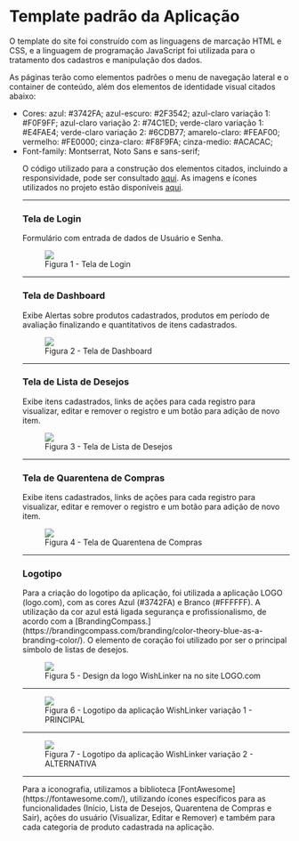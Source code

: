 # Template padrão da Aplicação

O template do site foi construído com as linguagens de marcação HTML e CSS, e a linguagem de programação JavaScript foi utilizada para o tratamento dos cadastros e manipulação dos dados.

As páginas terão como elementos padrões o menu de navegação lateral e o container de conteúdo, além dos elementos de identidade visual citados abaixo:

<ul>
<li>Cores:
  azul: #3742FA;
  azul-escuro: #2F3542;
  azul-claro variação 1: #F0F9FF;
  azul-claro variação 2: #74C1ED;
  verde-claro variação 1: #E4FAE4;
  verde-claro variação 2: #6CDB77;
  amarelo-claro: #FEAF00;
  vermelho: #FE0000;
  cinza-claro: #F8F9FA;
  cinza-medio: #ACACAC;
</li>
<li>Font-family:
  Montserrat, Noto Sans e sans-serif;
</li>

O código utilizado para a construção dos elementos citados, incluindo a responsividade, pode ser consultado <a href="https://github.com/ICEI-PUC-Minas-PMV-ADS/pmv-ads-2023-2-e1-proj-web-t8-pmv-ads-2023-2-e1-projwishlinker/tree/main/codigo-fonte">aqui</a>. As imagens e ícones utilizados no projeto estão disponíveis <a href="https://github.com/ICEI-PUC-Minas-PMV-ADS/pmv-ads-2023-2-e1-proj-web-t8-pmv-ads-2023-2-e1-projwishlinker/tree/main/documentos/img">aqui</a>.

<hr>

<h3><b>Tela de Login</b></h3>
<p>Formulário com entrada de dados de Usuário e Senha.</p>
<figure> 
  <img src="https://github.com/ICEI-PUC-Minas-PMV-ADS/pmv-ads-2023-2-e1-proj-web-t8-pmv-ads-2023-2-e1-projwishlinker/assets/3586967/54c5dcfd-9aac-4cc2-aba7-73422742b615">
  <figcaption> Figura 1 - Tela de Login
</figure> 

<hr>

<h3><b>Tela de Dashboard</b></h3>
<p>Exibe Alertas sobre produtos cadastrados, produtos em período de avaliação finalizando e quantitativos de itens cadastrados.</p>
<figure> 
  <img src="https://github.com/ICEI-PUC-Minas-PMV-ADS/pmv-ads-2023-2-e1-proj-web-t8-pmv-ads-2023-2-e1-projwishlinker/assets/3586967/8c7ad403-d685-4569-b4c1-c9e0c730e034">
  <figcaption> Figura 2 - Tela de Dashboard
</figure> 

<hr>

<h3><b>Tela de Lista de Desejos</b></h3>
<p>Exibe itens cadastrados, links de ações para cada registro para visualizar, editar e remover o registro e um botão para adição de novo item.</p>
<figure> 
  <img src="https://github.com/ICEI-PUC-Minas-PMV-ADS/pmv-ads-2023-2-e1-proj-web-t8-pmv-ads-2023-2-e1-projwishlinker/assets/3586967/434fcec3-8cd3-462f-a04d-608fd4caa8b2">
  <figcaption>Figura 3 - Tela de Lista de Desejos
</figure> 

<hr>

<h3><b>Tela de Quarentena de Compras</b></h3>
<p>Exibe itens cadastrados, links de ações para cada registro para visualizar, editar e remover o registro e um botão para adição de novo item.</p>
<figure> 
  <img src="https://github.com/ICEI-PUC-Minas-PMV-ADS/pmv-ads-2023-2-e1-proj-web-t8-pmv-ads-2023-2-e1-projwishlinker/assets/3586967/ecd43ab1-dc91-453e-9fc8-b953f85a0e4a">
  <figcaption>Figura 4 - Tela de Quarentena de Compras
</figure> 

<hr>
  
<h3><b>Logotipo</b></h3>
<p>Para a criação do logotipo da aplicação, foi utilizada a aplicação LOGO (logo.com), com as cores Azul (#3742FA) e Branco (#FFFFFF). A utilização da cor azul está ligada segurança e profissionalismo, de acordo com a [BrandingCompass.](https://brandingcompass.com/branding/color-theory-blue-as-a-branding-color/). O elemento de coração foi utilizado por ser o principal símbolo de listas de desejos.</p>

<figure> 
  <img src="https://github.com/ICEI-PUC-Minas-PMV-ADS/pmv-ads-2023-2-e1-proj-web-t8-pmv-ads-2023-2-e1-projwishlinker/assets/3586967/82ea29be-431f-4762-8d67-dec24c285a71">
    <figcaption>Figura 5 - Design da logo WishLinker na no site LOGO.com
</figure>

<hr>

<figure> 
  <img src="https://github.com/ICEI-PUC-Minas-PMV-ADS/pmv-ads-2023-2-e1-proj-web-t8-pmv-ads-2023-2-e1-projwishlinker/assets/3586967/d5a93460-2a7b-42f1-8465-31076bb6b0df">
    <figcaption>Figura 6 - Logotipo da aplicação WishLinker variação 1 - PRINCIPAL
</figure>

<hr>

<figure> 
  <img src="https://github.com/ICEI-PUC-Minas-PMV-ADS/pmv-ads-2023-2-e1-proj-web-t8-pmv-ads-2023-2-e1-projwishlinker/assets/3586967/c9c943bf-a299-410a-9f32-8bf39e428f83">
    <figcaption>Figura 7 - Logotipo da aplicação WishLinker variação 2 - ALTERNATIVA
</figure>

<hr>

<p>Para a iconografia, utilizamos a biblioteca [FontAwesome](https://fontawesome.com/), utilizando ícones específicos para as funcionalidades (Início, Lista de Desejos, Quarentena de Compras e Sair), ações do usuário (Visualizar, Editar e Remover) e também para cada categoria de produto cadastrada na aplicação.</p>

<img src>